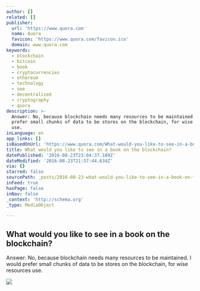 ```yaml
---
author: []
related: []
publisher:
  url: 'https://www.quora.com'
  name: Quora
  favicon: 'https://www.quora.com/favicon.ico'
  domain: www.quora.com
keywords:
  - blockchain
  - bitcoin
  - book
  - cryptocurrencies
  - ethereum
  - technology
  - see
  - decentralized
  - cryptography
  - quora
description: >-
  Answer: No, because blockchain needs many resources to be maintained. I would
  prefer small chunks of data to be stores on the blockchain, for wise resources
  use.
inLanguage: en
app_links: []
isBasedOnUrl: 'https://www.quora.com/What-would-you-like-to-see-in-a-book-on-the-blockchain'
title: What would you like to see in a book on the blockchain?
datePublished: '2016-08-23T23:04:37.189Z'
dateModified: '2016-08-23T21:57:44.634Z'
via: {}
starred: false
sourcePath: _posts/2016-08-23-what-would-you-like-to-see-in-a-book-on-the-blockchain.md
inFeed: true
hasPage: false
inNav: false
_context: 'http://schema.org'
_type: MediaObject

---
```

<article style=""><h1>What would you like to see in a book on the blockchain?</h1><p>Answer: No, because blockchain needs many resources to be maintained. I would prefer small chunks of data to be stores on the blockchain, for wise resources use.</p><img src="https://qph.ec.quoracdn.net/main-custom-t-1056-600x315-odztzqlzelurmflrfztsjbgkwhhqdhcs.jpeg" /></article>